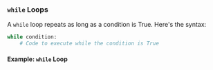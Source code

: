 ### `while` Loops

A `while` loop repeats as long as a condition is True. Here's the syntax:

```python
while condition:
    # Code to execute while the condition is True
```

#### Example: `while` Loop